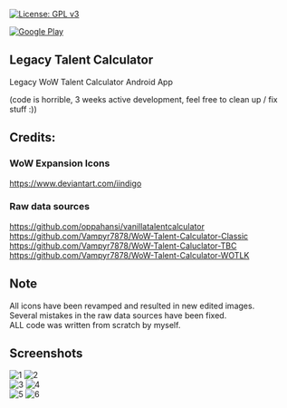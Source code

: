 [![License: GPL v3](https://img.shields.io/badge/License-GPL%20v3-blue.svg)](https://www.gnu.org/licenses/gpl-3.0)  

[![Google Play](http://docs.huihoo.com/android/5.0/images/brand/en_generic_rgb_wo_45.png)](https://play.google.com/store/apps/details?id=com.oppahansi.ltc)


## Legacy Talent Calculator
Legacy WoW Talent Calculator Android App 

(code is horrible, 3 weeks active development, feel free to clean up / fix stuff :))
  
## Credits:  
  
### WoW Expansion Icons  
https://www.deviantart.com/iindigo
### Raw data sources
https://github.com/oppahansi/vanillatalentcalculator  
https://github.com/Vampyr7878/WoW-Talent-Calculator-Classic  
https://github.com/Vampyr7878/WoW-Talent-Caluclator-TBC  
https://github.com/Vampyr7878/WoW-Talent-Calculator-WOTLK  
  
## Note  
All icons have been revamped and resulted in new edited images.  
Several mistakes in the raw data sources have been fixed.  
ALL code was written from scratch by myself.  
  
## Screenshots  
![1](https://imgur.com/vZmc2w7.png)  ![2](https://imgur.com/wkUAtg5.png)  
![3](https://imgur.com/L04gLyC.png)  ![4](https://imgur.com/3jIxgjT.png)  
![5](https://imgur.com/Ydae2oz.png)  ![6](https://imgur.com/lvcju8W.png)  
